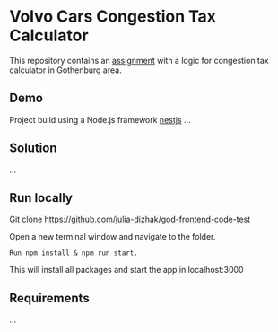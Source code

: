 # Volvo Cars Congestion Tax Calculator

This repository contains an [assignment](ASSIGNMENT.md) with a logic for congestion tax calculator in Gothenburg area.

## Demo

Project build using a Node.js framework [nestjs](https://nestjs.com/)
...

## Solution

...

## Run locally

Git clone https://github.com/julia-dizhak/god-frontend-code-test

Open a new terminal window and navigate to the folder.

```
Run npm install & npm run start.
```

This will install all packages and start the app in localhost:3000

## Requirements

...
